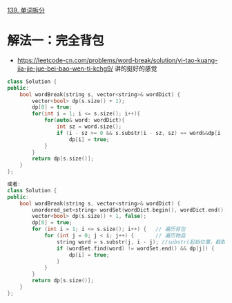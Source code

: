 [139. 单词拆分](https://leetcode-cn.com/problems/word-break/description/)



# 解法一：完全背包
- https://leetcode-cn.com/problems/word-break/solution/yi-tao-kuang-jia-jie-jue-bei-bao-wen-ti-kchg9/ 讲的挺好的感觉
```C++
class Solution {
public:
    bool wordBreak(string s, vector<string>& wordDict) {
        vector<bool> dp(s.size() + 1);
        dp[0] = true;
        for(int i = 1; i <= s.size(); i++){
            for(auto& word: wordDict){
                int sz = word.size();        
                if (i - sz >= 0 && s.substr(i - sz, sz) == word&&dp[i - sz])
                    dp[i] = true;            
            }       
        }
        return dp[s.size()];
    }   
};

或者:
class Solution {
public:
    bool wordBreak(string s, vector<string>& wordDict) {
        unordered_set<string> wordSet(wordDict.begin(), wordDict.end());
        vector<bool> dp(s.size() + 1, false);
        dp[0] = true;
        for (int i = 1; i <= s.size(); i++) {   // 遍历背包 
            for (int j = 0; j < i; j++) {       // 遍历物品
                string word = s.substr(j, i - j); //substr(起始位置，截取的个数)
                if (wordSet.find(word) != wordSet.end() && dp[j]) {
                    dp[i] = true;
                }
            }
        }
        return dp[s.size()];
    }
};
```


